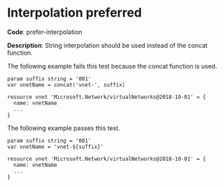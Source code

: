# Interpolation preferred

**Code**: prefer-interpolation

**Description**: String interpolation should be used instead of the concat function.

The following example fails this test because the concat function is used.

```bicep
param suffix string = '001'
var vnetName = concat('vnet-', suffix)

resource vnet 'Microsoft.Network/virtualNetworks@2018-10-01' = {
  name: vnetName
  ...
}
```

The following example passes this test.

```bicep
param suffix string = '001'
var vnetName = 'vnet-${suffix}'

resource vnet 'Microsoft.Network/virtualNetworks@2018-10-01' = {
  name: vnetName
  ...
}
```
